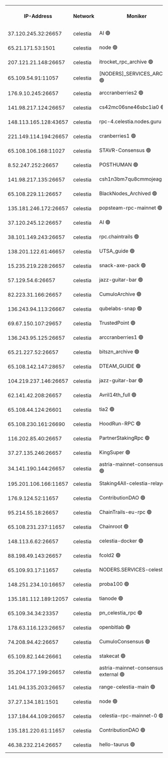 


<table><tr><th>IP-Address</th><th>Network</th><th>Moniker</th><th>Latest Block Height</th><th>Earliest Block Height</th><th>Catching Up</th><th>Tx Index</th><th>Voting Power</th><th>Version</th><th>Scan Time</th></tr><tr><td>37.120.245.32:26657</td><td>celestia</td><td>AI 🟢</td><td>3429435</td><td>1</td><td>False</td><td>off</td><td>0</td><td>3.1.1</td><td>2025-01-08T04:14:52.416264019UTC</td></tr><tr><td>65.21.171.53:1501</td><td>celestia</td><td>node 🟢</td><td>3429435</td><td>1</td><td>False</td><td>on</td><td>0</td><td>3.2.0</td><td>2025-01-08T04:14:53.109726914UTC</td></tr><tr><td>207.121.21.148:26657</td><td>celestia</td><td>itrocket_rpc_archive 🟢</td><td>3429440</td><td>1</td><td>False</td><td>on</td><td>0</td><td>3.2.0</td><td>2025-01-08T04:15:17.942283965UTC</td></tr><tr><td>65.109.54.91:11057</td><td>celestia</td><td>[NODERS]_SERVICES_ARCHIVE 🟢</td><td>3429385</td><td>1</td><td>False</td><td>on</td><td>0</td><td>3.2.0</td><td>2025-01-08T04:15:49.408887188UTC</td></tr><tr><td>176.9.10.245:26657</td><td>celestia</td><td>arccranberries2 🟢</td><td>3429450</td><td>1</td><td>False</td><td>on</td><td>0</td><td>3.2.0</td><td>2025-01-08T04:16:12.545043266UTC</td></tr><tr><td>141.98.217.124:26657</td><td>celestia</td><td>cs42mc06sne46sbc1ia0 🟢</td><td>3429450</td><td>1</td><td>False</td><td>on</td><td>0</td><td>3.2.0</td><td>2025-01-08T04:16:13.381182597UTC</td></tr><tr><td>148.113.165.128:43657</td><td>celestia</td><td>rpc-4.celestia.nodes.guru 🟢</td><td>3429454</td><td>1</td><td>False</td><td>on</td><td>0</td><td>3.2.0</td><td>2025-01-08T04:16:34.917423930UTC</td></tr><tr><td>221.149.114.194:26657</td><td>celestia</td><td>cranberries1 🟢</td><td>3429455</td><td>1</td><td>False</td><td>on</td><td>0</td><td>3.2.0</td><td>2025-01-08T04:16:42.529126660UTC</td></tr><tr><td>65.108.106.168:11027</td><td>celestia</td><td>STAVR-Consensus 🟢</td><td>3429456</td><td>1</td><td>False</td><td>off</td><td>0</td><td>3.2.0</td><td>2025-01-08T04:16:44.924433762UTC</td></tr><tr><td>8.52.247.252:26657</td><td>celestia</td><td>POSTHUMAN 🟢</td><td>3429465</td><td>1</td><td>False</td><td>on</td><td>0</td><td>3.2.0</td><td>2025-01-08T04:17:34.537966523UTC</td></tr><tr><td>141.98.217.135:26657</td><td>celestia</td><td>csh1n3bm7qu8cmmojeag 🟢</td><td>3429465</td><td>1</td><td>False</td><td>on</td><td>0</td><td>3.2.0</td><td>2025-01-08T04:17:34.906528774UTC</td></tr><tr><td>65.108.229.11:26657</td><td>celestia</td><td>BlackNodes_Archived 🟢</td><td>3429466</td><td>1</td><td>False</td><td>on</td><td>0</td><td>3.1.1</td><td>2025-01-08T04:17:39.751000262UTC</td></tr><tr><td>135.181.246.172:26657</td><td>celestia</td><td>popsteam-rpc-mainnet 🟢</td><td>3429473</td><td>1</td><td>False</td><td>on</td><td>0</td><td>3.2.0</td><td>2025-01-08T04:18:15.835145957UTC</td></tr><tr><td>37.120.245.12:26657</td><td>celestia</td><td>AI 🟢</td><td>3429475</td><td>1</td><td>False</td><td>off</td><td>0</td><td>3.1.1</td><td>2025-01-08T04:18:26.384805379UTC</td></tr><tr><td>38.101.149.243:26657</td><td>celestia</td><td>rpc.chaintrails 🟢</td><td>3429476</td><td>1</td><td>False</td><td>on</td><td>0</td><td>3.2.0</td><td>2025-01-08T04:18:32.394084683UTC</td></tr><tr><td>138.201.122.61:46657</td><td>celestia</td><td>UTSA_guide 🟢</td><td>3429481</td><td>1</td><td>False</td><td>on</td><td>0</td><td>3.2.0</td><td>2025-01-08T04:18:59.771940888UTC</td></tr><tr><td>15.235.219.228:26657</td><td>celestia</td><td>snack-axe-pack 🟢</td><td>3429481</td><td>1</td><td>False</td><td>off</td><td>0</td><td>3.1.1</td><td>2025-01-08T04:19:00.867351289UTC</td></tr><tr><td>57.129.54.6:26657</td><td>celestia</td><td>jazz-guitar-bar 🟢</td><td>3429483</td><td>1</td><td>False</td><td>off</td><td>0</td><td>3.1.1</td><td>2025-01-08T04:19:09.311336835UTC</td></tr><tr><td>82.223.31.166:26657</td><td>celestia</td><td>CumuloArchive 🟢</td><td>3429484</td><td>1</td><td>False</td><td>on</td><td>0</td><td>3.2.0</td><td>2025-01-08T04:19:13.832471311UTC</td></tr><tr><td>136.243.94.113:26667</td><td>celestia</td><td>qubelabs-snap 🟢</td><td>3429487</td><td>1</td><td>False</td><td>on</td><td>0</td><td>3.2.0</td><td>2025-01-08T04:19:32.525322471UTC</td></tr><tr><td>69.67.150.107:29657</td><td>celestia</td><td>TrustedPoint 🟢</td><td>3429490</td><td>1</td><td>False</td><td>on</td><td>0</td><td>3.2.0</td><td>2025-01-08T04:19:49.612868581UTC</td></tr><tr><td>136.243.95.125:26657</td><td>celestia</td><td>arccranberries1 🟢</td><td>3429499</td><td>1</td><td>False</td><td>on</td><td>0</td><td>3.2.0</td><td>2025-01-08T04:20:35.181977372UTC</td></tr><tr><td>65.21.227.52:26657</td><td>celestia</td><td>bitszn_archive 🟢</td><td>3429500</td><td>1</td><td>False</td><td>on</td><td>0</td><td>3.0.2</td><td>2025-01-08T04:20:40.037072043UTC</td></tr><tr><td>65.108.142.147:28657</td><td>celestia</td><td>DTEAM_GUIDE 🟢</td><td>3429507</td><td>1</td><td>False</td><td>on</td><td>0</td><td>3.2.0</td><td>2025-01-08T04:21:21.871862163UTC</td></tr><tr><td>104.219.237.146:26657</td><td>celestia</td><td>jazz-guitar-bar 🟢</td><td>3429510</td><td>1</td><td>False</td><td>off</td><td>0</td><td>3.1.1</td><td>2025-01-08T04:21:33.167041694UTC</td></tr><tr><td>62.141.42.208:26657</td><td>celestia</td><td>Avril14th_full 🟢</td><td>3429515</td><td>1</td><td>False</td><td>on</td><td>0</td><td>3.2.0</td><td>2025-01-08T04:21:57.967327286UTC</td></tr><tr><td>65.108.44.124:26601</td><td>celestia</td><td>tia2 🟢</td><td>2371494</td><td>339581</td><td>False</td><td>on</td><td>0</td><td>1.3.0</td><td>2025-01-08T04:15:01.669388116UTC</td></tr><tr><td>65.108.230.161:26690</td><td>celestia</td><td>HoodRun-RPC 🟢</td><td>2371494</td><td>1537165</td><td>False</td><td>off</td><td>0</td><td>1.9.0</td><td>2025-01-08T04:21:30.402943056UTC</td></tr><tr><td>116.202.85.40:26657</td><td>celestia</td><td>PartnerStakingRpc 🟢</td><td>2371494</td><td>1588231</td><td>False</td><td>on</td><td>0</td><td>1.9.0</td><td>2025-01-08T04:15:03.982027689UTC</td></tr><tr><td>37.27.135.246:26657</td><td>celestia</td><td>KingSuper 🟢</td><td>2371494</td><td>1814358</td><td>False</td><td>off</td><td>0</td><td>1.3.0</td><td>2025-01-08T04:15:55.874322264UTC</td></tr><tr><td>34.141.190.144:26657</td><td>celestia</td><td>astria-mainnet-consensus-1 🟢</td><td>3429475</td><td>2371501</td><td>False</td><td>on</td><td>0</td><td>3.2.0</td><td>2025-01-08T04:18:26.761635993UTC</td></tr><tr><td>195.201.106.166:11657</td><td>celestia</td><td>Staking4All-celestia-relayer 🟢</td><td>3429518</td><td>2399575</td><td>False</td><td>off</td><td>0</td><td>3.0.2</td><td>2025-01-08T04:22:13.293371487UTC</td></tr><tr><td>176.9.124.52:11657</td><td>celestia</td><td>ContributionDAO 🟢</td><td>3429499</td><td>2419178</td><td>False</td><td>on</td><td>0</td><td>3.1.1</td><td>2025-01-08T04:20:37.547068275UTC</td></tr><tr><td>95.214.55.18:26657</td><td>celestia</td><td>ChainTrails-eu-rpc 🟢</td><td>3429515</td><td>2832001</td><td>False</td><td>on</td><td>0</td><td>3.2.0</td><td>2025-01-08T04:21:58.357628958UTC</td></tr><tr><td>65.108.231.237:11657</td><td>celestia</td><td>Chainroot 🟢</td><td>3429450</td><td>2868575</td><td>False</td><td>on</td><td>0</td><td>3.2.0</td><td>2025-01-08T04:16:12.982512715UTC</td></tr><tr><td>148.113.6.62:26657</td><td>celestia</td><td>celestia-docker 🟢</td><td>3429477</td><td>2935501</td><td>False</td><td>off</td><td>0</td><td>3.0.2</td><td>2025-01-08T04:18:37.296113273UTC</td></tr><tr><td>88.198.49.143:26657</td><td>celestia</td><td>fcold2 🟢</td><td>3429476</td><td>3174774</td><td>False</td><td>on</td><td>0</td><td>3.2.0</td><td>2025-01-08T04:18:31.329188424UTC</td></tr><tr><td>65.109.93.17:11657</td><td>celestia</td><td>NODERS.SERVICES-celestia 🟢</td><td>3429478</td><td>3188251</td><td>False</td><td>on</td><td>0</td><td>3.2.0</td><td>2025-01-08T04:18:45.116318683UTC</td></tr><tr><td>148.251.234.10:16657</td><td>celestia</td><td>proba100 🟢</td><td>3368357</td><td>3197687</td><td>False</td><td>off</td><td>0</td><td>3.2.0</td><td>2025-01-08T04:17:27.495420919UTC</td></tr><tr><td>135.181.112.189:12057</td><td>celestia</td><td>tianode 🟢</td><td>3429473</td><td>3205606</td><td>False</td><td>off</td><td>0</td><td>3.2.0</td><td>2025-01-08T04:18:15.397326362UTC</td></tr><tr><td>65.109.34.34:23357</td><td>celestia</td><td>pn_celestia_rpc 🟢</td><td>3429473</td><td>3308512</td><td>False</td><td>on</td><td>0</td><td>3.2.0</td><td>2025-01-08T04:18:15.015058918UTC</td></tr><tr><td>178.63.116.123:26657</td><td>celestia</td><td>openbitlab 🟢</td><td>3429438</td><td>3367130</td><td>False</td><td>on</td><td>0</td><td>3.1.1</td><td>2025-01-08T04:15:10.917512954UTC</td></tr><tr><td>74.208.94.42:26657</td><td>celestia</td><td>CumuloConsensus 🟢</td><td>3429456</td><td>3398001</td><td>False</td><td>on</td><td>0</td><td>3.2.0</td><td>2025-01-08T04:16:45.721661665UTC</td></tr><tr><td>65.109.82.144:26661</td><td>celestia</td><td>stakecat 🟢</td><td>3429478</td><td>3400001</td><td>False</td><td>on</td><td>0</td><td>3.0.2</td><td>2025-01-08T04:18:43.815331392UTC</td></tr><tr><td>35.204.177.199:26657</td><td>celestia</td><td>astria-mainnet-consensus-external 🟢</td><td>3429452</td><td>3408001</td><td>False</td><td>off</td><td>0</td><td>3.2.0</td><td>2025-01-08T04:16:23.865341343UTC</td></tr><tr><td>141.94.135.203:26657</td><td>celestia</td><td>range-celestia-main 🟢</td><td>3429437</td><td>3419239</td><td>False</td><td>on</td><td>0</td><td>3.0.2</td><td>2025-01-08T04:15:06.380864570UTC</td></tr><tr><td>37.27.134.181:1501</td><td>celestia</td><td>node 🟢</td><td>3429460</td><td>3420837</td><td>False</td><td>off</td><td>0</td><td>3.0.2</td><td>2025-01-08T04:17:08.857633871UTC</td></tr><tr><td>137.184.44.109:26657</td><td>celestia</td><td>celestia-rpc-mainnet-0 🟢</td><td>3429478</td><td>3427323</td><td>False</td><td>on</td><td>0</td><td>3.2.0</td><td>2025-01-08T04:18:44.745876894UTC</td></tr><tr><td>135.181.220.61:11657</td><td>celestia</td><td>ContributionDAO 🟢</td><td>3429466</td><td>3427932</td><td>False</td><td>off</td><td>0</td><td>3.1.1</td><td>2025-01-08T04:17:37.337660113UTC</td></tr><tr><td>46.38.232.214:26657</td><td>celestia</td><td>hello-taurus 🟢</td><td>3429435</td><td>3428528</td><td>False</td><td>off</td><td>0</td><td>3.2.0</td><td>2025-01-08T04:14:52.730102757UTC</td></tr></table>